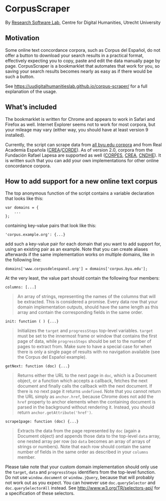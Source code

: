 CorpusScraper
=============

By [Research Software Lab](https://cdh.uu.nl/about/research-software-lab/), Centre for Digital Humanities, Utrecht University


Motivation
----------

Some online text concordance corpora, such as Corpus del Español, do not offer a button to download your search results in a practical format, effectively expecting you to copy, paste and edit the data manually page by page. CorpusScraper is a bookmarklet that automates that work for you, so saving your search results becomes nearly as easy as if there would be such a button.

See https://uudigitalhumanitieslab.github.io/corpus-scraper/ for a full explanation of the usage.


What’s included
---------------

The bookmarklet is written for Chrome and appears to work in Safari and Firefox as well. Internet Explorer seems not to work for most corpora, but your mileage may vary (either way, you should have at least version 9 installed). 

Currently, the script can scrape data from [all byu.edu corpora](http://corpus.byu.edu/) and from Real Academia Española ([CREA](http://corpus.rae.es/creanet.html)/[CORDE](http://corpus.rae.es/cordenet.html)). As of version 2.0, corpora from the Fundación Rafael Lapesa are supported as well ([CORPES](http://web.frl.es/CORPES/view/inicioExterno.view), [CREA](http://web.frl.es/CREA/view/inicioExterno.view), [CNDHE](http://web.frl.es/CNDHE/view/inicioExterno.view)). It is written such that you can add your own implementations for other online concordance corpora.


How to add support for a new online text corpus
-----------------------------------------------

The top anonymous function of the script contains a variable declaration that looks like this:

    var domains = {
        ...
    };

containing key-value pairs that look like this:

    'corpus.example.org': {...}

add such a key-value pair for each domain that you want to add support for, using an existing pair as an example. Note that you can create aliases afterwards if the same implementation works on multiple domains, like in the following line:

    domains['www.corpusdelespanol.org'] = domains['corpus.byu.edu'];

At the very least, the value part should contain the following four members:

    columns: [...]

> An array of strings, representing the names of the columns that will be extracted. This is considered a promise. Every data row that your domain implementation outputs, should have the same length as this array and contain the corresponding fields in the same order.

    init: function ( ) {...}

> Initializes the `target` and `progressSteps` top-level variables. `target` must be set to the innermost frame or window that contains the first page of data, while `progressSteps` should be set to the number of pages to extract from. Make sure to have a special case for when there is only a single page of results with no navigation available (see the Corpus del Español example). 

    getNext: function (doc) {...}

> Returns either the URL to the next page in `doc`, which is a Document object, or a function which accepts a callback, fetches the next document and finally calls the callback with the next document. If there is no next page it returns `undefined`.
> Note that you cannot return the URL simply as `anchor.href`, because Chrome does not add the `href` property to anchor elements when the containing document is parsed in the background without rendering it. Instead, you should return `anchor.getAttribute('href')`.

    scrape1page: function (doc) {...}

> Extracts the data from the page represented by `doc` (again a Document object) and appends those data to the top-level `data` array, one nested array per row (so `data` becomes an array of arrays of strings or numbers). Note that each row should contain the same number of fields in the same order as described in your `columns` member.

Please take note that your custom domain implementation should only use the `target`, `data` and `progressSteps` identifiers from the top-level function. Do not use `window.document` or `window.jQuery`, because that will probably not work out as you expect. You can however use `doc.querySelector` and `doc.querySelectorAll` instead. See http://www.w3.org/TR/selectors-api/ for a specification of these selectors. 
